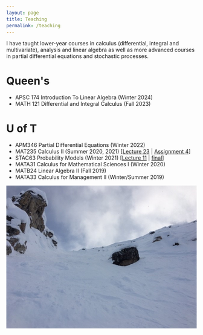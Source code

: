```yaml
---
layout: page
title: Teaching
permalink: /teaching
---
```


I have taught lower-year courses in calculus (differential, integral and multivariate), analysis and linear algebra as well as more advanced courses in partial differential equations and stochastic processes.

Queen's
======

  - APSC 174 Introduction To Linear Algebra (Winter 2024)
  - MATH 121 Differential and Integral Calculus (Fall 2023)

U of T
======

  - APM346 Partial Differential Equations (Winter 2022)
  - MAT235 Calculus II (Summer 2020, 2021) \[[Lecture 23](https://mymedia.library.utoronto.ca/play/0e62e29654335560a755ad46df70ead4) \| [Assignment 4](/assets/235-A4.pdf)\]
  - STAC63 Probability Models (Winter 2021) \[[Lecture 11](https://mymedia.library.utoronto.ca/play/b3a9414b831b34b3c0fdeff44c791fb9) \| [final](/assets/C63-final.pdf)\]
  - MATA31 Calculus for Mathematical Sciences I (Winter 2020)
  - MATB24 Linear Algebra II (Fall 2019)
  - MATA33 Calculus for Management II (Winter/Summer 2019)
  
![](assets/img/KHMR_Whitewall.jpg)

